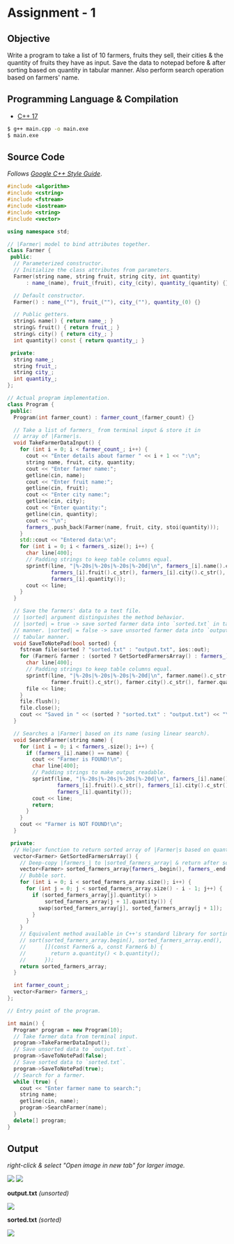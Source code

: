 # Assignment - 1

## Objective

Write a program to take a list of 10 farmers, fruits they sell, their cities & the quantity of fruits they have as input. Save the data to notepad before & after sorting based on quantity in tabular manner. Also perform search operation based on farmers' name.

## Programming Language & Compilation

- [C++ 17](https://en.cppreference.com/w/cpp/17)

```bash
$ g++ main.cpp -o main.exe
$ main.exe
```

## Source Code

_Follows [Google C++ Style Guide](https://google.github.io/styleguide/cppguide.html)_.

```cpp
#include <algorithm>
#include <cstring>
#include <fstream>
#include <iostream>
#include <string>
#include <vector>

using namespace std;

// |Farmer| model to bind attributes together.
class Farmer {
 public:
  // Parameterized constructor.
  // Initialize the class attributes from parameters.
  Farmer(string name, string fruit, string city, int quantity)
      : name_(name), fruit_(fruit), city_(city), quantity_(quantity) {}

  // Default constructor.
  Farmer() : name_(""), fruit_(""), city_(""), quantity_(0) {}

  // Public getters.
  string& name() { return name_; }
  string& fruit() { return fruit_; }
  string& city() { return city_; }
  int quantity() const { return quantity_; }

 private:
  string name_;
  string fruit_;
  string city_;
  int quantity_;
};

// Actual program implementation.
class Program {
 public:
  Program(int farmer_count) : farmer_count_(farmer_count) {}

  // Take a list of farmers_ from terminal input & store it in
  // array of |Farmer|s.
  void TakeFarmerDataInput() {
    for (int i = 0; i < farmer_count_; i++) {
      cout << "Enter details about farmer " << i + 1 << ":\n";
      string name, fruit, city, quantity;
      cout << "Enter farmer name:";
      getline(cin, name);
      cout << "Enter fruit name:";
      getline(cin, fruit);
      cout << "Enter city name:";
      getline(cin, city);
      cout << "Enter quantity:";
      getline(cin, quantity);
      cout << "\n";
      farmers_.push_back(Farmer(name, fruit, city, stoi(quantity)));
    }
    std::cout << "Entered data:\n";
    for (int i = 0; i < farmers_.size(); i++) {
      char line[400];
      // Padding strings to keep table columns equal.
      sprintf(line, "|%-20s|%-20s|%-20s|%-20d|\n", farmers_[i].name().c_str(),
              farmers_[i].fruit().c_str(), farmers_[i].city().c_str(),
              farmers_[i].quantity());
      cout << line;
    }
  }

  // Save the farmers' data to a text file.
  // |sorted| argument distinguishes the method behavior.
  // |sorted| = true -> save sorted farmer data into `sorted.txt` in tabular
  // manner. |sorted| = false -> save unsorted farmer data into `output.txt` in
  // tabular manner.
  void SaveToNotePad(bool sorted) {
    fstream file(sorted ? "sorted.txt" : "output.txt", ios::out);
    for (Farmer& farmer : (sorted ? GetSortedFarmersArray() : farmers_)) {
      char line[400];
      // Padding strings to keep table columns equal.
      sprintf(line, "|%-20s|%-20s|%-20s|%-20d|\n", farmer.name().c_str(),
              farmer.fruit().c_str(), farmer.city().c_str(), farmer.quantity());
      file << line;
    }
    file.flush();
    file.close();
    cout << "Saved in " << (sorted ? "sorted.txt" : "output.txt") << "\n";
  }

  // Searches a |Farmer| based on its name (using linear search).
  void SearchFarmer(string name) {
    for (int i = 0; i < farmers_.size(); i++) {
      if (farmers_[i].name() == name) {
        cout << "Farmer is FOUND!\n";
        char line[400];
        // Padding strings to make output readable.
        sprintf(line, "|%-20s|%-20s|%-20s|%-20d|\n", farmers_[i].name().c_str(),
                farmers_[i].fruit().c_str(), farmers_[i].city().c_str(),
                farmers_[i].quantity());
        cout << line;
        return;
      }
    }
    cout << "Farmer is NOT FOUND!\n";
  }

 private:
  // Helper function to return sorted array of |Farmer|s based on quantity.
  vector<Farmer> GetSortedFarmersArray() {
    // Deep-copy |farmers_| to |sorted_farmers_array| & return after sorting.
    vector<Farmer> sorted_farmers_array{farmers_.begin(), farmers_.end()};
    // Bubble sort.
    for (int i = 0; i < sorted_farmers_array.size(); i++) {
      for (int j = 0; j < sorted_farmers_array.size() - i - 1; j++) {
        if (sorted_farmers_array[j].quantity() >
            sorted_farmers_array[j + 1].quantity()) {
          swap(sorted_farmers_array[j], sorted_farmers_array[j + 1]);
        }
      }
    }
    // Equivalent method available in C++'s standard library for sorting.
    // sort(sorted_farmers_array.begin(), sorted_farmers_array.end(),
    //      [](const Farmer& a, const Farmer& b) {
    //        return a.quantity() < b.quantity();
    //      });
    return sorted_farmers_array;
  }

  int farmer_count_;
  vector<Farmer> farmers_;
};

// Entry point of the program.

int main() {
  Program* program = new Program(10);
  // Take farmer data from terminal input.
  program->TakeFarmerDataInput();
  // Save unsorted data to `output.txt`.
  program->SaveToNotePad(false);
  // Save sorted data to `sorted.txt`.
  program->SaveToNotePad(true);
  // Search for a farmer.
  while (true) {
    cout << "Enter farmer name to search:";
    string name;
    getline(cin, name);
    program->SearchFarmer(name);
  }
  delete[] program;
}
```

## Output

_right-click & select "Open image in new tab" for larger image._

![](https://user-images.githubusercontent.com/28951144/169798296-98ce4331-573f-4e1c-9089-109796759916.png)
![](https://user-images.githubusercontent.com/28951144/169798275-c9cf1e1b-fcf4-4166-9f59-213c2a8715ce.png)

**output.txt** _(unsorted)_

![](https://user-images.githubusercontent.com/28951144/169798729-98c25848-56d6-4835-824c-5aff8c9e1f20.png)

**sorted.txt** _(sorted)_

![](https://user-images.githubusercontent.com/28951144/169798739-655bb5a4-c30a-476e-83f0-accf912c9a19.png)
